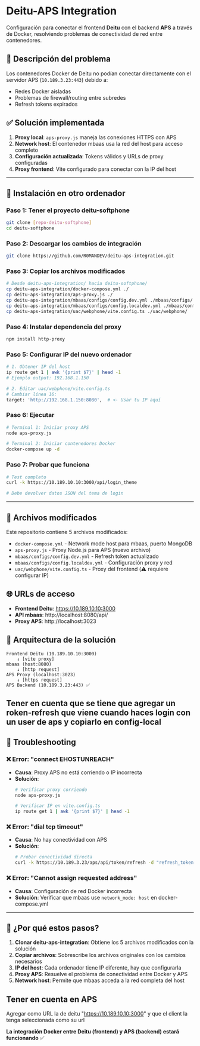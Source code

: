 # Deitu-APS Integration

Configuración para conectar el frontend **Deitu** con el backend **APS** a través de Docker, resolviendo problemas de conectividad de red entre contenedores.

## 🎯 Descripción del problema

Los contenedores Docker de Deitu no podían conectar directamente con el servidor APS (`10.189.3.23:443`) debido a:
- Redes Docker aisladas 
- Problemas de firewall/routing entre subredes
- Refresh tokens expirados

## ✅ Solución implementada

1. **Proxy local**: `aps-proxy.js` maneja las conexiones HTTPS con APS
2. **Network host**: El contenedor mbaas usa la red del host para acceso completo
3. **Configuración actualizada**: Tokens válidos y URLs de proxy configuradas
4. **Proxy frontend**: Vite configurado para conectar con la IP del host

---

## 🚀 Instalación en otro ordenador

### **Paso 1: Tener el proyecto deitu-softphone**
```bash
git clone [repo-deitu-softphone]
cd deitu-softphone
```

### **Paso 2: Descargar los cambios de integración**
```bash
git clone https://github.com/R0MANDEV/deitu-aps-integration.git
```

### **Paso 3: Copiar los archivos modificados**
```bash
# Desde deitu-aps-integration/ hacia deitu-softphone/
cp deitu-aps-integration/docker-compose.yml ./
cp deitu-aps-integration/aps-proxy.js ./
cp deitu-aps-integration/mbaas/configs/config.dev.yml ./mbaas/configs/
cp deitu-aps-integration/mbaas/configs/config.localdev.yml ./mbaas/configs/ 
cp deitu-aps-integration/uac/webphone/vite.config.ts ./uac/webphone/
```

### **Paso 4: Instalar dependencia del proxy**
```bash
npm install http-proxy
```

### **Paso 5: Configurar IP del nuevo ordenador**
```bash
# 1. Obtener IP del host
ip route get 1 | awk '{print $7}' | head -1
# Ejemplo output: 192.168.1.150

# 2. Editar uac/webphone/vite.config.ts
# Cambiar línea 16: 
target: 'http://192.168.1.150:8080',  # <- Usar tu IP aquí
```

### **Paso 6: Ejecutar**
```bash
# Terminal 1: Iniciar proxy APS
node aps-proxy.js

# Terminal 2: Iniciar contenedores Docker
docker-compose up -d
```

### **Paso 7: Probar que funciona**
```bash
# Test completo
curl -k https://10.189.10.10:3000/api/login_theme

# Debe devolver datos JSON del tema de login
```

---

## 📁 Archivos modificados

Este repositorio contiene 5 archivos modificados:

- `docker-compose.yml` - Network mode host para mbaas, puerto MongoDB
- `aps-proxy.js` - Proxy Node.js para APS (nuevo archivo)
- `mbaas/configs/config.dev.yml` - Refresh token actualizado
- `mbaas/configs/config.localdev.yml` - Configuración proxy y red
- `uac/webphone/vite.config.ts` - Proxy del frontend (⚠️ requiere configurar IP)

## 🌐 URLs de acceso

- **Frontend Deitu**: https://10.189.10.10:3000
- **API mbaas**: http://localhost:8080/api/
- **Proxy APS**: http://localhost:3023

## 🔧 Arquitectura de la solución

```
Frontend Deitu (10.189.10.10:3000)
    ↓ [vite proxy]
mbaas (host:8080) 
    ↓ [http request]
APS Proxy (localhost:3023)
    ↓ [https request] 
APS Backend (10.189.3.23:443) ✅
```

## Tener en cuenta que se tiene que agregar un roken-refresh que viene cuando haces login con un user de aps y copiarlo en config-local
## 🐛 Troubleshooting

### ❌ Error: "connect EHOSTUNREACH"
- **Causa**: Proxy APS no está corriendo o IP incorrecta
- **Solución**: 
  ```bash
  # Verificar proxy corriendo
  node aps-proxy.js
  
  # Verificar IP en vite.config.ts
  ip route get 1 | awk '{print $7}' | head -1
  ```

### ❌ Error: "dial tcp timeout"  
- **Causa**: No hay conectividad con APS
- **Solución**:
  ```bash
  # Probar conectividad directa
  curl -k https://10.189.3.23/aps/api/token/refresh -d "refresh_token=test"
  ```

### ❌ Error: "Cannot assign requested address"
- **Causa**: Configuración de red Docker incorrecta
- **Solución**: Verificar que mbaas use `network_mode: host` en docker-compose.yml

---

## 🤔 ¿Por qué estos pasos?

1. **Clonar deitu-aps-integration**: Obtiene los 5 archivos modificados con la solución
2. **Copiar archivos**: Sobrescribe los archivos originales con los cambios necesarios
3. **IP del host**: Cada ordenador tiene IP diferente, hay que configurarla
4. **Proxy APS**: Resuelve el problema de conectividad entre Docker y APS
5. **Network host**: Permite que mbaas acceda a la red completa del host




## Tener en cuenta en APS
Agregar como URL la de deitu "https://10.189.10.10:3000" y que el client la tenga seleccionada como su url


**La integración Docker entre Deitu (frontend) y APS (backend) estará funcionando** ✅
